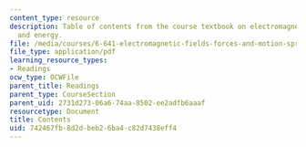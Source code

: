 ```yaml
---
content_type: resource
description: Table of contents from the course textbook on electromagnetic fields
  and energy.
file: /media/courses/6-641-electromagnetic-fields-forces-and-motion-spring-2005/742467fb8d2dbeb26ba4c82d7438eff4_contents.pdf
file_type: application/pdf
learning_resource_types:
- Readings
ocw_type: OCWFile
parent_title: Readings
parent_type: CourseSection
parent_uid: 2731d273-06a6-74aa-8502-ee2adfb6aaaf
resourcetype: Document
title: Contents
uid: 742467fb-8d2d-beb2-6ba4-c82d7438eff4
---
```

